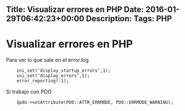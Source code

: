 Title: Visualizar errores en PHP
Date: 2016-01-29T06:42:23+00:00
Description: 
Tags: PHP
---
# Visualizar errores en PHP
Para ver lo que sale en el error.log
```
	ini_set(‘display_startup_errors’,1);  
    ini_set(‘display_errors’,1);  
    error_reporting(-1);
```
Si trabajo con PDO
```
	$pdo->setAttribute(PDO::ATTR_ERRMODE, PDO::ERRMODE_WARNING);
```

